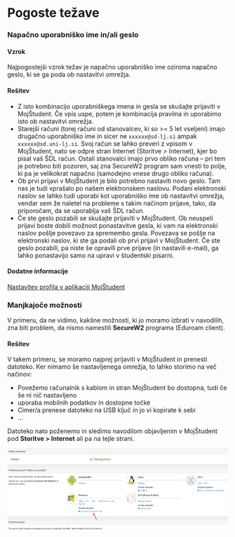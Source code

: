 # Pogoste težave

### Napačno uporabniško ime in/ali geslo

#### Vzrok
Najpogostejši vzrok težav je napačno uporabniško ime oziroma napačno geslo, ki se ga poda ob nastavitvi omrežja.

#### Rešitev
* Z isto kombinacijo uporabniškega imena in gesla se skušajte prijaviti v MojŠtudent. Če vpis uspe, potem je kombinacija pravilna in uporabimo isto ob nastavitvi omrežja.
* Starejši računi (torej računi od stanovalcev, ki so >= 5 let vseljeni) imajo drugačno uporabniško ime in sicer ne `xxxxxx@sd-lj.si` ampak `xxxxxx@sd.uni-lj.si`. Svoj račun se lahko preveri z vpisom v MojŠtudent, nato se odpre stran Internet (Storitve > Internet), kjer bo pisal vaš ŠDL račun. Ostali stanovalci imajo prvo obliko računa – pri tem je potrebno biti pozoren, saj zna SecureW2 program sam vnesti to polje, ki pa je velikokrat napačno (samodejno vnese drugo obliko računa).
* Ob prvi prijavi v MojŠtudent je bilo potrebno nastaviti novo geslo. Tam nas je tudi vprašalo po našem elektronskem naslovu. Podani elektronski naslov se lahko tudi uporabi kot uporabniško ime ob nastavitvi omrežja, vendar sem že naletel na probleme s takim načinom prijave, tako, da priporočam, da se uporablja vaš ŠDL račun.
* Če ste geslo pozabili se skušajte prijaviti v MojŠtudent. Ob neuspeli prijavi boste dobili možnost ponastavitve gesla, ki vam na elektronski naslov pošlje povezavo za spremembo gesla. Povezava se pošlje na elektronski naslov, ki ste ga podali ob prvi prijavi v MojŠtudent. Če ste geslo pozabili, pa niste še opravili prve prijave (in nastavili e-mail), ga lahko ponastavijo samo na upravi v študentski pisarni.

#### Dodatne informacije
[Nastavitev profila v aplikaciji MojŠtudent](./Username.md)

### Manjkajoče možnosti

V primeru, da ne vidimo, kakšne možnosti, ki jo moramo izbrati v navodilih, zna biti problem, da nismo namestili **SecureW2** programa (Eduroam client).

#### Rešitev
V takem primeru, se moramo najprej prijaviti v MojŠtudent in prenesti datoteko. Ker nimamo še nastavljenega omrežja, to lahko storimo na več načinov:
* Povežemo računalnik s kablom in stran MojŠtudent bo dostopna, tudi če še ni nič nastavljeno
* uporaba mobilnih podatkov in dostopne točke
* Cimer/a prenese datoteko na USB ključ in jo vi kopirate k sebi
* ...

Datoteko nato poženemo in sledimo navodilom objavljenim v MojŠtudent pod **Storitve > Internet** ali pa na tejle strani.

![image](../media/wifi/wifi14.png)